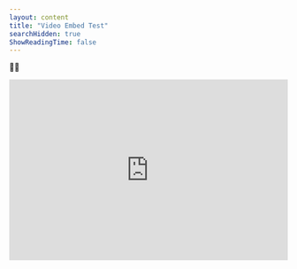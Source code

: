 ```yaml
---
layout: content
title: "Video Embed Test"
searchHidden: true
ShowReadingTime: false
---
```


👋👋
<div style="position: relative; padding-bottom: 64.86486486486486%; height: 0;">
    <iframe src="https://www.loom.com/embed/0b32f1ae14a24839ae46fe4c8fc47489?sid=97a6014d-75b3-450c-9084-a6d6322301b7" frameborder="0" webkitallowfullscreen mozallowfullscreen allowfullscreen style="position: absolute; top: 0; left: 0; width: 100%; height: 100%;">
    </iframe>
</div>
